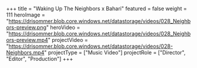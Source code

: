 +++
title = "Waking Up The Neighbors x Bahari"
featured = false
weight = 111
heroImage = "https://drisommer.blob.core.windows.net/datastorage/videos/028_Neighbors-preview.png"
heroVideo = "https://drisommer.blob.core.windows.net/datastorage/videos/028_Neighbors-preview.mp4"
projectVideo = "https://drisommer.blob.core.windows.net/datastorage/videos/028-Neighbors.mp4"
projectType = ["Music Video"]
projectRole = ["Director", "Editor", "Production"]
+++
